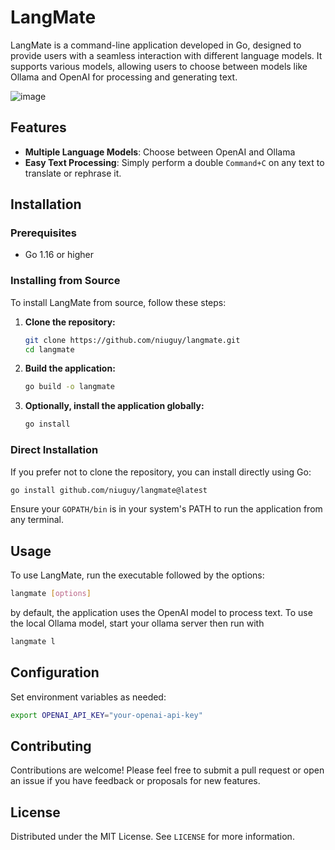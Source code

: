 # LangMate

LangMate is a command-line application developed in Go, designed to provide users with a seamless interaction with different language models. It supports various models, allowing users to choose between models like Ollama and OpenAI for processing and generating text.

![image](https://github.com/user-attachments/assets/57d1df13-7968-49dc-afef-4dca71f4d1d9)


## Features

- **Multiple Language Models**: Choose between  OpenAI and Ollama 
- **Easy Text Processing**: Simply perform a double `Command+C` on any text to translate or rephrase it.


## Installation

### Prerequisites

- Go 1.16 or higher

### Installing from Source

To install LangMate from source, follow these steps:

1. **Clone the repository:**

   ```bash
   git clone https://github.com/niuguy/langmate.git
   cd langmate
   ```

2. **Build the application:**

   ```bash
   go build -o langmate
   ```

3. **Optionally, install the application globally:**

   ```bash
   go install
   ```

### Direct Installation

If you prefer not to clone the repository, you can install directly using Go:

```bash
go install github.com/niuguy/langmate@latest
```

Ensure your `GOPATH/bin` is in your system's PATH to run the application from any terminal.

## Usage

To use LangMate, run the executable followed by the options:

```bash
langmate [options]
```
by default, the application uses the OpenAI model to process text. To use the local Ollama model, start your ollama server then run with

```bash
langmate l
```


## Configuration

Set environment variables as needed:

```bash
export OPENAI_API_KEY="your-openai-api-key"
```

## Contributing

Contributions are welcome! Please feel free to submit a pull request or open an issue if you have feedback or proposals for new features.

## License

Distributed under the MIT License. See `LICENSE` for more information.
